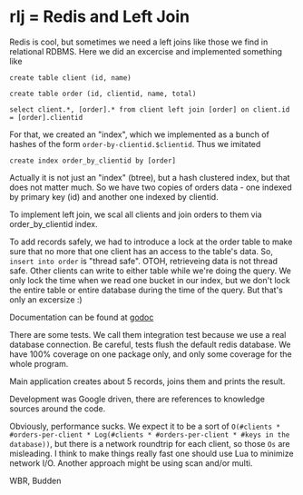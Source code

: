 # rlj = Redis and Left Join

Redis is cool, but sometimes we need a left joins like those we find in relational RDBMS. 
Here we did an excercise and implemented something like

```
create table client (id, name)

create table order (id, clientid, name, total)

select client.*, [order].* from client left join [order] on client.id = [order].clientid
```

For that, we created an "index", which we implemented as a bunch of hashes of the form
`order-by-clientid.$clientid`. Thus we imitated 

```
create index order_by_clientid by [order] 
```

Actually it is not just an "index" (btree), but a hash clustered index, but that does not matter much.
So we have two copies of orders data - one indexed by primary key (id) and another one indexed by clientid.

To implement left join, we scal all clients and join orders to them via order_by_clientid index.

To add records safely, we had to introduce a lock at the order table to make sure that no more that one
client has an access to the table's data. So, `insert into order` is "thread safe". OTOH, 
retrieveing data is not thread safe. Other clients can write to either table while we're doing the query. 
We only lock the time when we read one bucket in our index, but we don't lock the entire table or
entire database during the time of the query. But that's only an excersize :) 

Documentation can be found at [godoc](https://godoc.org/github.com/budden/rlj)

There are some tests. We call them integration test because we use a real database connection. 
Be careful, tests flush the default redis database. We have 100% coverage on one package only, 
and only some coverage for the whole program.

Main application creates about 5 records, joins them and prints the result. 

Development was Google driven, there are references to knowledge sources around the code.

Obviously, performance sucks. We expect it to be a sort of `O(#clients * #orders-per-client * Log(#clients * #orders-per-client * #keys in the database))`, 
but there is a network roundtrip for each client, so those `Os` are misleading. I think to make things really fast one should use Lua to 
minimize network I/O. Another approach might be using scan and/or multi.


WBR, Budden


